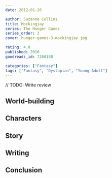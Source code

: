```yaml
---
date: 2012-01-26

author: Suzanne Collins
title: Mockingjay
series: The Hunger Games
series_order: 3
cover: hunger-games-3-mockingjay.jpg

rating: 4.0
published: 2010
goodreads_id: 7260188

categories: ["Fantasy"]
tags: ["Fantasy", "Dystopian", "Young Adult"]
---
```


// TODO: Write review

<!--more-->

## World-building

## Characters

## Story

## Writing

## Conclusion
